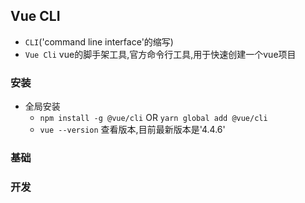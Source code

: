 ## Vue CLI 
- `CLI`('command line interface'的缩写)  
- `Vue Cli` vue的脚手架工具,官方命令行工具,用于快速创建一个vue项目  

### 安装 
- 全局安装 
  + `npm install -g @vue/cli` OR `yarn global add @vue/cli`  
  + `vue --version` 查看版本,目前最新版本是'4.4.6'  

### 基础

### 开发